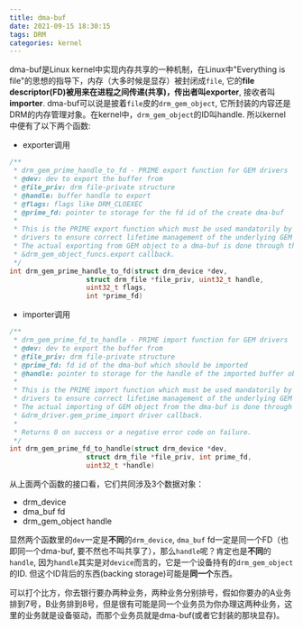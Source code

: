 ```yaml
---
title: dma-buf
date: 2021-09-15 18:30:15
tags: DRM
categories: kernel
---
```


dma-buf是Linux kernel中实现内存共享的一种机制，在Linux中"Everything is file"的思想的指导下，内存（大多时候是显存）被封闭成`file`, 它的**file descriptor(FD)**被用来在进程之间传递(共享)，传出者叫**exporter**, 接收者叫**importer**. dma-buf可以说是披着`file`皮的`drm_gem_object`, 它所封装的内容还是DRM的内存管理对象。在kernel中，`drm_gem_object`的ID叫handle. 所以kernel中便有了以下两个函数:

<!--more-->

- exporter调用

```c
/**
 * drm_gem_prime_handle_to_fd - PRIME export function for GEM drivers
 * @dev: dev to export the buffer from
 * @file_priv: drm file-private structure
 * @handle: buffer handle to export
 * @flags: flags like DRM_CLOEXEC
 * @prime_fd: pointer to storage for the fd id of the create dma-buf
 *
 * This is the PRIME export function which must be used mandatorily by GEM
 * drivers to ensure correct lifetime management of the underlying GEM object.
 * The actual exporting from GEM object to a dma-buf is done through the
 * &drm_gem_object_funcs.export callback.
 */
int drm_gem_prime_handle_to_fd(struct drm_device *dev,
			       struct drm_file *file_priv, uint32_t handle,
			       uint32_t flags,
			       int *prime_fd)

```

- importer调用

```c
/**
 * drm_gem_prime_fd_to_handle - PRIME import function for GEM drivers
 * @dev: dev to export the buffer from
 * @file_priv: drm file-private structure
 * @prime_fd: fd id of the dma-buf which should be imported
 * @handle: pointer to storage for the handle of the imported buffer object
 *
 * This is the PRIME import function which must be used mandatorily by GEM
 * drivers to ensure correct lifetime management of the underlying GEM object.
 * The actual importing of GEM object from the dma-buf is done through the
 * &drm_driver.gem_prime_import driver callback.
 *
 * Returns 0 on success or a negative error code on failure.
 */
int drm_gem_prime_fd_to_handle(struct drm_device *dev,
			       struct drm_file *file_priv, int prime_fd,
			       uint32_t *handle)

```

从上面两个函数的接口看，它们共同涉及3个数据对象：

- drm_device
- dma_buf fd
- drm_gem_object handle

显然两个函数里的`dev`一定是**不同**的`drm_device`, `dma_buf` fd一定是同一个FD（也即同一个dma-buf, 要不然也不叫共享了），那么`handle`呢？肯定也是**不同**的`handle`, 因为`handle`其实是对`device`而言的，它是一个设备持有的`drm_gem_object`的ID.
但这个ID背后的东西(backing storage)可能是**同一个**东西。

可以打个比方，你去银行要办两种业务，两种业务分别排号，假如你要办的A业务排到7号，B业务排到8号，但是很有可能是同一个业务员为你办理这两种业务，这里的业务就是设备驱动，而那个业务员就是dma-buf(或者它封装的那块显存)。

